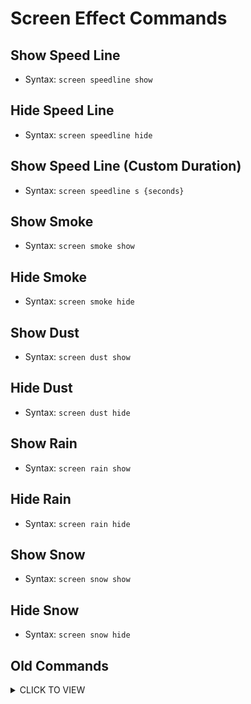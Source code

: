 # Screen Effect Commands

## Show Speed Line

- Syntax: `screen speedline show`

## Hide Speed Line

- Syntax: `screen speedline hide`

## Show Speed Line (Custom Duration)

- Syntax: `screen speedline s {seconds}`

## Show Smoke

- Syntax: `screen smoke show`

## Hide Smoke

- Syntax: `screen smoke hide`

## Show Dust

- Syntax: `screen dust show`

## Hide Dust

- Syntax: `screen dust hide`

## Show Rain

- Syntax: `screen rain show`

## Hide Rain

- Syntax: `screen rain hide`

## Show Snow

- Syntax: `screen snow show`

## Hide Snow

- Syntax: `screen snow hide`

## Old Commands

<details>
<summary>CLICK TO VIEW</summary>

### Speed Line

- show `speedline show`
- hide `speedline hide`
- show at custom duration `speedline s {seconds}`

### Smoke

- Show `smoke show`
- hide `smoke hide`

### Dust

- Show `dust show`
- hide `dust hide`

### Rain

- Show `rain show`
- hide `rain hide`

### Snow

- show `snow show`
- hide `snow hide`

</details>
